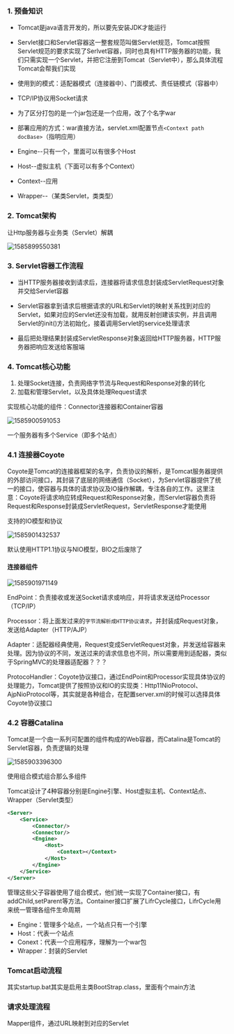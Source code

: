 ### 1. 预备知识

* Tomcat是java语言开发的，所以要先安装JDK才能运行

* Servlet接口和Servlet容器这一整套规范叫做Servlet规范，Tomcat按照Servlet规范的要求实现了Serlvet容器，同时也具有HTTP服务器的功能，我们只需实现一个Servlet，并把它注册到Tomcat（Servlet中），那么具体流程Tomcat会帮我们实现
* 使用到的模式：适配器模式（连接器中）、门面模式、责任链模式（容器中）
* TCP/IP协议用Socket请求
* 为了区分打包的是一个jar包还是一个应用，改了个名字war
* 部署应用的方式：war直接方法，servlet.xml配置节点`<Context path docBase>`（指明应用）
* Engine--只有一个，里面可以有很多个Host
* Host--虚拟主机（下面可以有多个Context）
* Context--应用
* Wrapper--（某类Servlet，类类型）









### 2. Tomcat架构

让Http服务器与业务类（Servlet）解耦

![1585899550381](C:\Users\Howl\AppData\Roaming\Typora\typora-user-images\1585899550381.png)









### 3. Servlet容器工作流程

* 当HTTP服务器接收到请求后，连接器将请求信息封装成ServletRequest对象并交给Servlet容器

* Servlet容器拿到请求后根据请求的URL和Servlet的映射关系找到对应的Servlet，如果对应的Servlet还没有加载，就用反射创建该实例，并且调用Servlet的init()方法初始化，接着调用Servlet的service处理请求

* 最后把处理结果封装成ServletResponse对象返回给HTTP服务器，HTTP服务器把响应发送给客服端









### 4. Tomcat核心功能

1. 处理Socket连接，负责网络字节流与Request和Response对象的转化
2. 加载和管理Servlet，以及具体处理Request请求

实现核心功能的组件：Connector连接器和Container容器





![1585900591053](C:\Users\Howl\AppData\Roaming\Typora\typora-user-images\1585900591053.png)

一个服务器有多个Service（即多个站点）





### 4.1 连接器Coyote

Coyote是Tomcat的连接器框架的名字，负责协议的解析，是Tomcat服务器提供的外部访问接口，其封装了底层的网络通信（Socket），为Servlet容器提供了统一的接口，使容器与具体的请求协议及IO操作解耦，专注各自的工作。这里注意：Coyote将请求响应转成Request和Response对象，而Servlet容器负责将Request和Response封装成ServletRequest，ServletResponse才能使用





支持的IO模型和协议

![1585901432537](C:\Users\Howl\AppData\Roaming\Typora\typora-user-images\1585901432537.png)

默认使用HTTP1.1协议与NIO模型，BIO之后废除了







#### 连接器组件

![1585901971149](C:\Users\Howl\AppData\Roaming\Typora\typora-user-images\1585901971149.png)



EndPoint：负责接收或发送Socket请求或响应，并将请求发送给Processor（TCP/IP）

Processor：将上面发过来的`字节流解析成HTTP协议请求`，并封装成Request对象，发送给Adapter（HTTP/AJP）

Adapter：适配器经典使用，Request变成ServletRequest对象，并发送给容器来处理。因为协议的不同，发送过来的请求信息也不同，所以需要用到适配器，类似于SpringMVC的处理器适配器？？？

ProtocoHandler：Coyote协议接口，通过EndPoint和Processor实现具体协议的处理能力，Tomcat提供了按照协议和IO的实现类：Http11NioProtocol、AjpNioProtocol等，其实就是各种组合，在配置server.xml的时候可以选择具体Coyote协议接口











### 4.2 容器Catalina

Tomcat是一个由一系列可配置的组件构成的Web容器，而Catalina是Tomcat的Servlet容器，负责逻辑的处理

![1585903396300](C:\Users\Howl\AppData\Roaming\Typora\typora-user-images\1585903396300.png)





使用组合模式组合那么多组件





Tomcat设计了4种容器分别是Engine引擎、Host虚拟主机、Context站点、Wrapper（Servlet类型）

```xml
<Server>
    <Service>
    	<Connector/>
        <Connector/>
        <Engine>
        	<Host>
            	<Context></Context>
            </Host>
        </Engine>
    </Service>
</Server>
```

管理这些父子容器使用了组合模式，他们统一实现了Container接口，有addChild,setParent等方法。Container接口扩展了LifrCycle接口，LifrCycle用来统一管理各组件生命周期

* Engine：管理多个站点，一个站点只有一个引擎
* Host：代表一个站点
* Conext：代表一个应用程序，理解为一个war包
* Wrapper：封装的Servlet









### Tomcat启动流程

其实startup.bat其实是启用主类BootStrap.class，里面有个main方法









### 请求处理流程

Mapper组件，通过URL映射到对应的Servlet